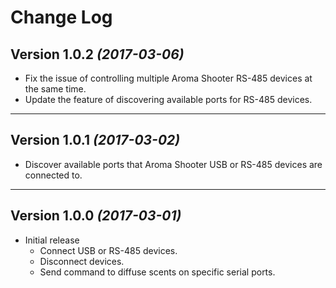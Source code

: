 Change Log
===

Version 1.0.2 *(2017-03-06)*
--- 
* Fix the issue of controlling multiple Aroma Shooter RS-485 devices at the same time.
* Update the feature of discovering available ports for RS-485 devices.

---
Version 1.0.1 *(2017-03-02)*
---
* Discover available ports that Aroma Shooter USB or RS-485 devices are connected to.

---
Version 1.0.0  *(2017-03-01)*
---
* Initial release
  * Connect USB or RS-485 devices.
  * Disconnect devices.
  * Send command to diffuse scents on specific serial ports.
